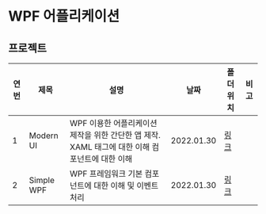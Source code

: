 # WPF 어플리케이션

## 프로젝트

| 연번 | 제목       | 설명                                                                                           | 날짜       | 폴더 위치           | 비고 |
| ---- | ---------- | ---------------------------------------------------------------------------------------------- | ---------- | ------------------- | ---- |
| 1    | Modern UI  | WPF 이용한 어플리케이션 제작을 위한 간단한 앱 제작. XAML 태그에 대한 이해 컴포넌트에 대한 이해 | 2022.01.30 | [링크](./ModernUI/) |      |
| 2    | Simple WPF | WPF 프레임워크 기본 컴포넌트에 대한 이해 및 이벤트 처리                                        | 2022.01.30 | [링크](./ModernUI/) |      |
